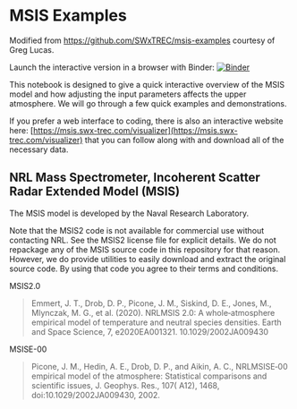 # MSIS Examples

Modified from https://github.com/SWxTREC/msis-examples courtesy of Greg Lucas.

Launch the interactive version in a browser with Binder:
[![Binder](https://mybinder.org/badge_logo.svg)](https://mybinder.org/v2/gh/SarahELuettgen/msis-example-aero.git/HEAD)

This notebook is designed to give a quick interactive overview of the MSIS model and how adjusting the input parameters affects the upper atmosphere. We will go through a few quick examples and demonstrations.

If you prefer a web interface to coding, there is also an interactive website here: [https://msis.swx-trec.com/visualizer](https://msis.swx-trec.com/visualizer) that you can follow along with and download all of the necessary data.

## NRL Mass Spectrometer, Incoherent Scatter Radar Extended Model (MSIS)

The MSIS model is developed by the Naval Research Laboratory.

Note that the MSIS2 code is not available for commercial use without contacting NRL. See the MSIS2 license file for explicit details. We do not repackage any of the MSIS source code in this repository for that reason. However, we do provide utilities to easily download and extract the original source code. By using that code you agree to their terms and conditions.

MSIS2.0

> Emmert, J. T., Drob, D. P., Picone, J. M., Siskind, D. E., Jones, M., Mlynczak, M. G., et al. (2020). NRLMSIS 2.0: A whole‐atmosphere empirical model of temperature and neutral species densities. Earth and Space Science, 7, e2020EA001321. 10.1029/2002JA009430

MSISE-00

> Picone, J. M., Hedin, A. E., Drob, D. P., and Aikin, A. C., NRLMSISE‐00 empirical model of the atmosphere: Statistical comparisons and scientific issues, J. Geophys. Res., 107( A12), 1468, doi:10.1029/2002JA009430, 2002.
